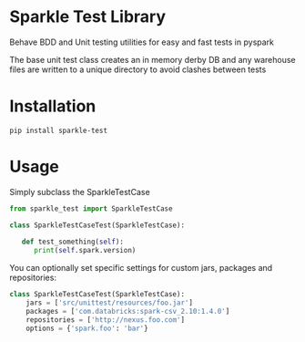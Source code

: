 # Sparkle Test Library
Behave BDD and Unit testing utilities for easy and fast tests in pyspark

The base unit test class creates an in memory derby DB and any warehouse files 
are written to a unique directory to avoid clashes between tests

# Installation
```
pip install sparkle-test
```

# Usage 
Simply subclass the SparkleTestCase

```python
from sparkle_test import SparkleTestCase

class SparkleTestCaseTest(SparkleTestCase):
   
   def test_something(self):
      print(self.spark.version)
```

You can optionally set specific settings for custom jars, packages and repositories:
```python
class SparkleTestCaseTest(SparkleTestCase):
    jars = ['src/unittest/resources/foo.jar']
    packages = ['com.databricks:spark-csv_2.10:1.4.0']
    repositories = ['http://nexus.foo.com']
    options = {'spark.foo': 'bar'}
```
